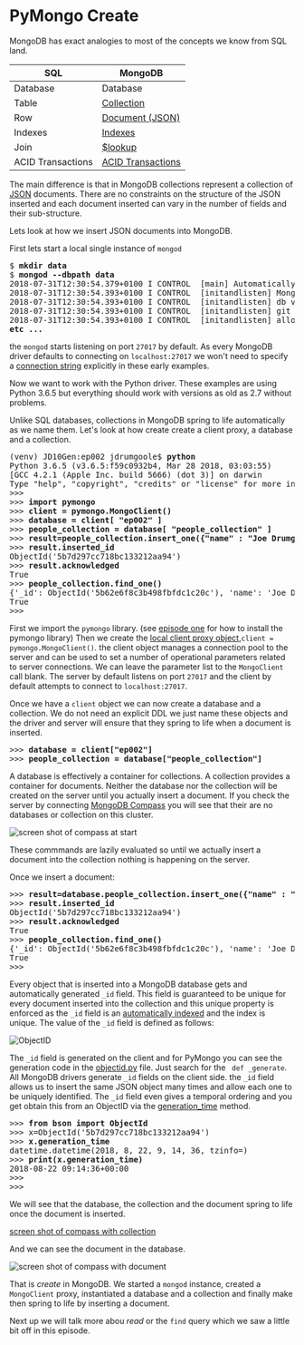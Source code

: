 # PyMongo Create

MongoDB has exact analogies to most of the concepts we know from SQL land.

|  SQL           | MongoDB        |
|--------------- |----------------|
| Database       | Database       |
| Table          | [Collection](https://docs.mongodb.com/manual/core/databases-and-collections/#collections)     |
| Row            | [Document (JSON)](https://docs.mongodb.com/manual/core/document/)|
| Indexes        | [Indexes](https://docs.mongodb.com/manual/indexes/)   |
| Join           | [$lookup](https://docs.mongodb.com/manual/reference/operator/aggregation/lookup/)|
| ACID Transactions | [ACID Transactions](https://docs.mongodb.com/manual/core/write-operations-atomicity/#multi-document-transactions)|

The main difference is that in MongoDB collections represent a collection of [JSON](https://www.json.org/) 
documents. There are no constraints on the structure of the JSON inserted and each document inserted 
can vary in the number of fields and their sub-structure. 

Lets look at how we insert JSON documents into MongoDB. 

First lets start a local single instance of `mongod`
<pre>
$ <b>mkdir data</b>
$ <b>mongod --dbpath data</b>
2018-07-31T12:30:54.379+0100 I CONTROL  [main] Automatically disabling TLS 1.0, to force-enable TLS 1.0 specify --sslDisabledProtocols 'none'
2018-07-31T12:30:54.393+0100 I CONTROL  [initandlisten] MongoDB starting : pid=6421 port=27017 dbpath=data 64-bit host=Joes-MacBook-Air.local
2018-07-31T12:30:54.393+0100 I CONTROL  [initandlisten] db version v4.0.0-rc7
2018-07-31T12:30:54.393+0100 I CONTROL  [initandlisten] git version: 7230641bb09b1ceb04c3135cf83a5044c4838906
2018-07-31T12:30:54.393+0100 I CONTROL  [initandlisten] allocator: system
<b>etc ...</b>
</pre>

the `mongod` starts listening on port `27017` by default. As every MongoDB driver
defaults to connecting on `localhost:27017` we won't need to specify a 
[connection string](https://docs.mongodb.com/manual/reference/connection-string/)
explicitly in these early examples. 

Now we want to work with the Python driver. These examples are using Python 3.6.5 but everything
should work with versions as old as 2.7 without problems. 

Unlike SQL databases, collections in MongoDB spring to life automatically as we name them. Let's
look at how create create a client proxy, a database and a collection.

<pre>
(venv) JD10Gen:ep002 jdrumgoole$ <b>python</b>
Python 3.6.5 (v3.6.5:f59c0932b4, Mar 28 2018, 03:03:55)
[GCC 4.2.1 (Apple Inc. build 5666) (dot 3)] on darwin
Type "help", "copyright", "credits" or "license" for more information.
>>>
>>> <b>import pymongo</b>                                                           
>>> <b>client = pymongo.MongoClient()</b>                                         
>>> <b>database = client[ "ep002" ]</b>
>>> <b>people_collection = database[ "people_collection" ]</b>
>>> <b>result=people_collection.insert_one({"name" : "Joe Drumgoole"})</b>
>>> <b>result.inserted_id</b>
ObjectId('5b7d297cc718bc133212aa94')
>>> <b>result.acknowledged</b>
True
>>> <b>people_collection.find_one()</b>
{'_id': ObjectId('5b62e6f8c3b498fbfdc1c20c'), 'name': 'Joe Drumgoole'}
True
>>>
</pre>

First we import the `pymongo` library. (see [episode one](https://github.com/jdrumgoole/PyMongo-Monday/blob/master/ep001-SettingUpYourPyMongoEnvironment.md) for how to install the pymongo library)
Then we create the [local client proxy object](http://api.mongodb.com/python/current/api/pymongo/mongo_client.html),`client = pymongo.MongoClient()`. the client object manages a
connection pool to the server and can be used to set a number of operational parameters related to server connections.
We can leave the parameter list to the `MongoClient` call blank. The server by default listens on port `27017` and the
client by default attempts to connect to `localhost:27017`. 

Once we have a `client` object we can now create a database and a collection. We do not need an explicit
DDL we just name these objects and the driver and server will ensure that they spring to life when a document 
is inserted.
<pre>
>>> <b>database = client["ep002"]</b>
>>> <b>people_collection = database["people_collection"]</b>
</pre>

A database is effectively a container for collections. A collection provides a container for documents.
Neither the database nor the collection will be created on the server until you actually
insert a document. If you check the server by connecting [MongoDB Compass](https://www.mongodb.com/products/compass)
you will see that their are no databases or collection on this cluster. 

![screen shot of compass at start](https://s3-eu-west-1.amazonaws.com/developer-advocacy-public/pymongo-monday/ep002-compass-at-start.png)

These commmands are lazily evaluated so until we actually insert a document into the collection nothing is
happening on the server.

Once we insert a document:

<pre>
>>> <b>result=database.people_collection.insert_one({"name" : "Joe Drumgoole"})</b>
>>> <b>result.inserted_id</b>
ObjectId('5b7d297cc718bc133212aa94')
>>> <b>result.acknowledged</b>
True
>>> <b>people_collection.find_one()</b>
{'_id': ObjectId('5b62e6f8c3b498fbfdc1c20c'), 'name': 'Joe Drumgoole'}
True
>>>
</pre>

Every object that is inserted into a MongoDB database gets and automatically generated `_id` field. This field
is guaranteed to be unique for every document inserted into the collection and this unique property is enforced
as the `_id` field is an [automatically indexed](https://docs.mongodb.com/manual/indexes/#default-id-index) 
and the index is unique. The value of the `_id` field is defined as follows:

![ObjectID](https://s3-eu-west-1.amazonaws.com/developer-advocacy-public/pymongo-monday/ep002-ObjectID.png)

The `_id` field is generated on the client and for PyMongo you can see the generation code in the 
[objectid.py](https://github.com/mongodb/mongo-python-driver/blob/master/bson/objectid.py) file. Just search
for the ` def _generate`. All MongoDB drivers generate `_id` fields on the client side. the `_id` field
allows us to insert the same JSON object many times and allow each one to be uniquely identified. The `_id` 
field even gives a temporal ordering and you get obtain this from an ObjectID via the 
[generation_time](https://api.mongodb.com/python/2.7.1/api/bson/objectid.html) method.
<pre>
>>> <b>from bson import ObjectId</b>
>>> x=ObjectId('5b7d297cc718bc133212aa94')
>>> <b>x.generation_time</b>
datetime.datetime(2018, 8, 22, 9, 14, 36, tzinfo=<bson.tz_util.FixedOffset object at 0x1049efa20>)
>>> <b>print(x.generation_time)</b>
2018-08-22 09:14:36+00:00
>>>
>>>
</pre>

We will see that the database, the collection and the document spring to life once the document 
is inserted.

[screen shot of compass with collection](https://s3-eu-west-1.amazonaws.com/developer-advocacy-public/pymongo-monday/ep002-compass-with-collection.png)

And we can see the document in the database.

![screen shot of compass with document](https://s3-eu-west-1.amazonaws.com/developer-advocacy-public/pymongo-monday/ep002-compass-with-doc.png)

That is *create* in MongoDB. We started a `mongod` instance, created a `MongoClient` proxy, instantiated
a database and a collection and finally make then spring to life by inserting a document. 

Next up we will talk more abou *read* or the `find` query which we saw a little bit off in this episode.

